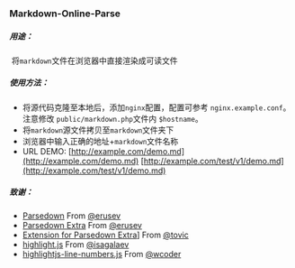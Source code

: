 ### Markdown-Online-Parse

##### 用途：

​	将`markdown`文件在浏览器中直接渲染成可读文件

##### 使用方法：

+ 将源代码克隆至本地后，添加`nginx`配置，配置可参考 `nginx.example.conf`。注意修改 `public/markdown.php`文件内 `$hostname`。
+ 将`markdown`源文件拷贝至`markdown`文件夹下
+ 浏览器中输入正确的地址+`markdown`文件名称
+ URL DEMO:  [http://example.com/demo.md](http://example.com/demo.md)  [http://example.com/test/v1/demo.md](http://example.com/test/v1/demo.md) 


##### 致谢：

+   [Parsedown](https://github.com/erusev/parsedown) From [@erusev](https://github.com/erusev)
+   [Parsedown Extra](https://github.com/erusev/parsedown-extra) From [@erusev](https://github.com/erusev)
+   [Extension for Parsedown Extra](https://github.com/erusev/parsedown-extra)] From [@tovic](https://github.com/tovic/)
+   [highlight.js](https://github.com/isagalaev/highlight.js) From [@isagalaev](https://github.com/isagalaev)
+   [highlightjs-line-numbers.js](https://github.com/wcoder/highlightjs-line-numbers.js) From [@wcoder](https://github.com/wcoder)

